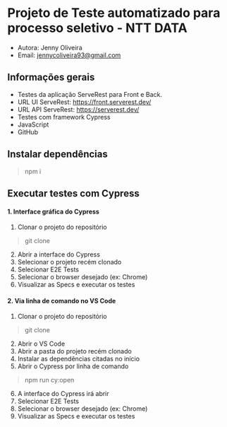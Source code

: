 # Projeto de Teste automatizado para processo seletivo - NTT DATA

- Autora: Jenny Oliveira
- Email: jennycoliveira93@gmail.com 

## Informações gerais
- Testes da aplicação ServeRest para Front e Back. 
- URL UI ServeRest: https://front.serverest.dev/
- URL API ServeRest: https://serverest.dev/
- Testes com framework Cypress
- JavaScript
- GitHub

## Instalar dependências 
> npm i

## Executar testes com Cypress

#### 1. Interface gráfica do Cypress

1. Clonar o projeto do repositório 
> git clone <https>
2. Abrir a interface do Cypress
3. Selecionar o projeto recém clonado 
4. Selecionar E2E Tests
5. Selecionar o browser desejado (ex: Chrome)
6. Visualizar as Specs e executar os testes


#### 2. Via linha de comando no VS Code 

1. Clonar o projeto do repositório 
> git clone <https>
2. Abrir o VS Code 
3. Abrir a pasta do projeto recém clonado
4. Instalar as dependências citadas no início 
5. Abrir o Cypress por linha de comando
> npm run cy:open 
6. A interface do Cypress irá abrir 
7. Selecionar E2E Tests
8. Selecionar o browser desejado (ex: Chrome)
9. Visualizar as Specs e executar os testes

